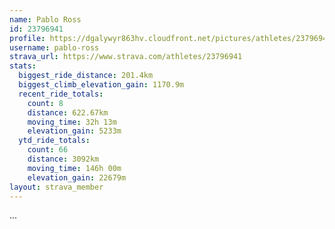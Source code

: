 ```yaml
---
name: Pablo Ross
id: 23796941
profile: https://dgalywyr863hv.cloudfront.net/pictures/athletes/23796941/14615399/1/large.jpg
username: pablo-ross
strava_url: https://www.strava.com/athletes/23796941
stats:
  biggest_ride_distance: 201.4km
  biggest_climb_elevation_gain: 1170.9m
  recent_ride_totals:
    count: 8
    distance: 622.67km
    moving_time: 32h 13m
    elevation_gain: 5233m
  ytd_ride_totals:
    count: 66
    distance: 3092km
    moving_time: 146h 00m
    elevation_gain: 22679m
layout: strava_member
--- 
```

...
